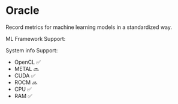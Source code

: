 # Oracle

Record metrics for machine learning models in a standardized way.


ML Framework Support:


System info Support:
- OpenCL ✅
- METAL 🔜
- CUDA ✅
- ROCM 🔜
- CPU ✅
- RAM ✅
